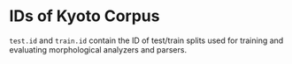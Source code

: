 # IDs of Kyoto Corpus

`test.id` and `train.id` contain the ID of test/train splits used for training and evaluating morphological analyzers
and parsers.